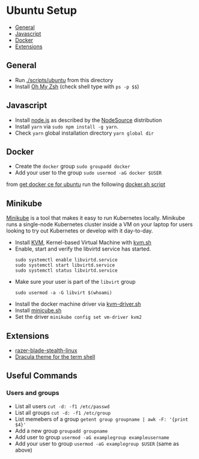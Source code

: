 # Ubuntu Setup

<!-- START doctoc generated TOC please keep comment here to allow auto update -->
<!-- DON'T EDIT THIS SECTION, INSTEAD RE-RUN doctoc TO UPDATE -->


- [General](#general)
- [Javascript](#javascript)
- [Docker](#docker)
- [Extensions](#extensions)

<!-- END doctoc generated TOC please keep comment here to allow auto update -->

## General

* Run [./scripts/ubuntu](./scripts/ubuntu) from this directory
* Install [Oh My Zsh](https://ohmyz.sh/) (check shell type with `ps -p $$`)

## Javascript

* Install [node.js][] as described by the [NodeSource](https://github.com/nodesource/distributions/blob/master/README.md) distribution
* Install ``yarn`` via ``sudo npm install -g yarn``.
* Check ``yarn`` global installation directory ``yarn global dir``

## Docker

* Create the ``docker`` group ``sudo groupadd docker``
* Add your user to the group ``sudo usermod -aG docker $USER``

from [get docker ce for ubuntu](https://docs.docker.com/install/linux/docker-ce/ubuntu/) run the following [docker.sh script](./scrips/docker)

## Minikube

[Minikube](https://kubernetes.io/docs/setup/minikube/) is a tool that makes it easy to run Kubernetes locally. Minikube runs a single-node Kubernetes cluster inside a VM on your laptop for users looking to try out Kubernetes or develop with it day-to-day.

* Install [KVM](https://www.linux-kvm.org/page/Main_Page), Kernel-based Virtual Machine with [kvm.sh](./scripts/kvm.sh)
* Enable, start and verify the libvirtd service has started.
  ```
  sudo systemctl enable libvirtd.service
  sudo systemctl start libvirtd.service
  sudo systemctl status libvirtd.service
  ```
* Make sure your user is part of the ``libvirt`` group
  ```
  sudo usermod -a -G libvirt $(whoami)
  ```
* Install the docker machine driver via [kvm-driver.sh](./scripts/kvm-driver.sh)
* Install [minicube.sh](./scripts/minicube.sh)
* Set the driver ``minikube config set vm-driver kvm2``

## Extensions

* [razer-blade-stealth-linux](https://github.com/rolandguelle/razer-blade-stealth-linux)
* [Dracula theme for the term shell](https://github.com/dracula/gnome-terminal)

## Useful Commands

### Users and groups

* List all users ``cut -d: -f1 /etc/passwd``
* List all groups ``cut -d: -f1 /etc/group``
* List memebers of a group ``getent group groupname | awk -F: '{print $4}'``
* Add a new group ``groupadd groupname``
* Add user to group ``usermod -aG examplegroup exampleusername``
* Add your user to group ``usermod -aG examplegroup $USER`` (same as above)

[node.js]: https://nodejs.org/en/
